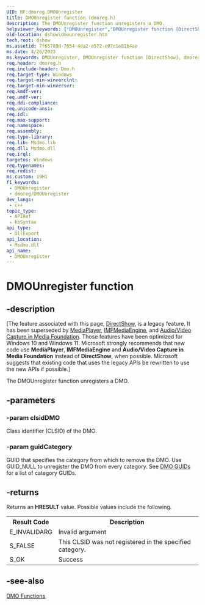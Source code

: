 ```yaml
---
UID: NF:dmoreg.DMOUnregister
title: DMOUnregister function (dmoreg.h)
description: The DMOUnregister function unregisters a DMO.
helpviewer_keywords: ["DMOUnregister","DMOUnregister function [DirectShow]","dmoreg/DMOUnregister","dshow.dmounregister"]
old-location: dshow\dmounregister.htm
tech.root: dshow
ms.assetid: 7f65789d-7654-4da2-a572-e07c1e81b4ae
ms.date: 4/26/2023
ms.keywords: DMOUnregister, DMOUnregister function [DirectShow], dmoreg/DMOUnregister, dshow.dmounregister
req.header: dmoreg.h
req.include-header: Dmo.h
req.target-type: Windows
req.target-min-winverclnt: 
req.target-min-winversvr: 
req.kmdf-ver: 
req.umdf-ver: 
req.ddi-compliance: 
req.unicode-ansi: 
req.idl: 
req.max-support: 
req.namespace: 
req.assembly: 
req.type-library: 
req.lib: Msdmo.lib
req.dll: Msdmo.dll
req.irql: 
targetos: Windows
req.typenames: 
req.redist: 
ms.custom: 19H1
f1_keywords:
 - DMOUnregister
 - dmoreg/DMOUnregister
dev_langs:
 - c++
topic_type:
 - APIRef
 - kbSyntax
api_type:
 - DllExport
api_location:
 - Msdmo.dll
api_name:
 - DMOUnregister
---
```


# DMOUnregister function


## -description

\[The feature associated with this page, [DirectShow](/windows/win32/directshow/directshow), is a legacy feature. It has been superseded by [MediaPlayer](/uwp/api/Windows.Media.Playback.MediaPlayer), [IMFMediaEngine](/windows/win32/api/mfmediaengine/nn-mfmediaengine-imfmediaengine), and [Audio/Video Capture in Media Foundation](windows/win32/medfound/audio-video-capture-in-media-foundation). Those features have been optimized for Windows 10 and Windows 11. Microsoft strongly recommends that new code use **MediaPlayer**, **IMFMediaEngine** and **Audio/Video Capture in Media Foundation** instead of **DirectShow**, when possible. Microsoft suggests that existing code that uses the legacy APIs be rewritten to use the new APIs if possible.\]

The DMOUnregister function unregisters a DMO.

## -parameters

### -param clsidDMO

Class identifier (CLSID) of the DMO.

### -param guidCategory

GUID that specifies the category from which to remove the DMO. Use GUID_NULL to unregister the DMO from every category. See <a href="/windows/desktop/DirectShow/dmo-guids">DMO GUIDs</a> for a list of category GUIDs.

## -returns

Returns an <b>HRESULT</b> value. Possible values include the following.

<table>
<tr>
<th>Result Code</th>
<th>Description</th>
</tr>
<tr>
<td>E_INVALIDARG</td>
<td>Invalid argument</td>
</tr>
<tr>
<td>S_FALSE</td>
<td>This CLSID was not registered in the specified category.</td>
</tr>
<tr>
<td>S_OK</td>
<td>Success</td>
</tr>
</table>

## -see-also

<a href="/windows/desktop/DirectShow/dmo-functions">DMO Functions</a>
